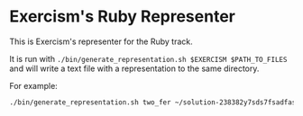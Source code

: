 # Exercism's Ruby Representer

This is Exercism's representer for the Ruby track.

It is run with `./bin/generate_representation.sh $EXERCISM $PATH_TO_FILES` and will write a text file with a representation to the same directory.

For example:

```bash
./bin/generate_representation.sh two_fer ~/solution-238382y7sds7fsadfasj23j/
```
